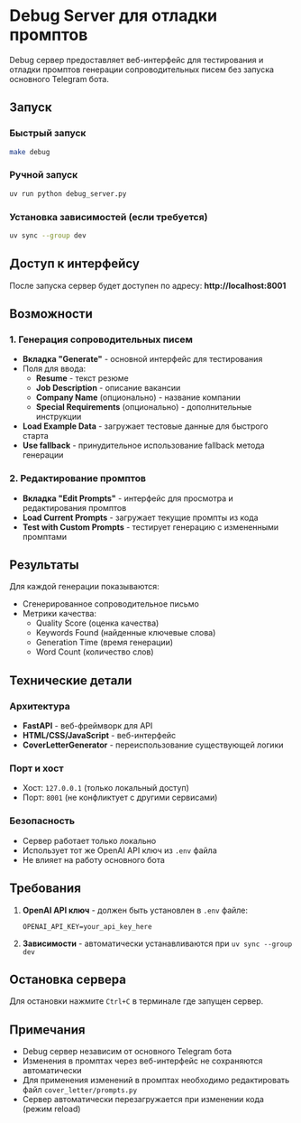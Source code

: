 # Debug Server для отладки промптов

Debug сервер предоставляет веб-интерфейс для тестирования и отладки промптов генерации сопроводительных писем без запуска основного Telegram бота.

## Запуск

### Быстрый запуск

```bash
make debug
```

### Ручной запуск

```bash
uv run python debug_server.py
```

### Установка зависимостей (если требуется)

```bash
uv sync --group dev
```

## Доступ к интерфейсу

После запуска сервер будет доступен по адресу: **http://localhost:8001**

## Возможности

### 1. Генерация сопроводительных писем

- **Вкладка "Generate"** - основной интерфейс для тестирования
- Поля для ввода:
  - **Resume** - текст резюме
  - **Job Description** - описание вакансии
  - **Company Name** (опционально) - название компании
  - **Special Requirements** (опционально) - дополнительные инструкции
- **Load Example Data** - загружает тестовые данные для быстрого старта
- **Use fallback** - принудительное использование fallback метода генерации

### 2. Редактирование промптов

- **Вкладка "Edit Prompts"** - интерфейс для просмотра и редактирования промптов
- **Load Current Prompts** - загружает текущие промпты из кода
- **Test with Custom Prompts** - тестирует генерацию с измененными промптами

## Результаты

Для каждой генерации показываются:

- Сгенерированное сопроводительное письмо
- Метрики качества:
  - Quality Score (оценка качества)
  - Keywords Found (найденные ключевые слова)
  - Generation Time (время генерации)
  - Word Count (количество слов)

## Технические детали

### Архитектура

- **FastAPI** - веб-фреймворк для API
- **HTML/CSS/JavaScript** - веб-интерфейс
- **CoverLetterGenerator** - переиспользование существующей логики

### Порт и хост

- Хост: `127.0.0.1` (только локальный доступ)
- Порт: `8001` (не конфликтует с другими сервисами)

### Безопасность

- Сервер работает только локально
- Использует тот же OpenAI API ключ из `.env` файла
- Не влияет на работу основного бота

## Требования

1. **OpenAI API ключ** - должен быть установлен в `.env` файле:

   ```
   OPENAI_API_KEY=your_api_key_here
   ```

2. **Зависимости** - автоматически устанавливаются при `uv sync --group dev`

## Остановка сервера

Для остановки нажмите `Ctrl+C` в терминале где запущен сервер.

## Примечания

- Debug сервер независим от основного Telegram бота
- Изменения в промптах через веб-интерфейс не сохраняются автоматически
- Для применения изменений в промптах необходимо редактировать файл `cover_letter/prompts.py`
- Сервер автоматически перезагружается при изменении кода (режим reload)
